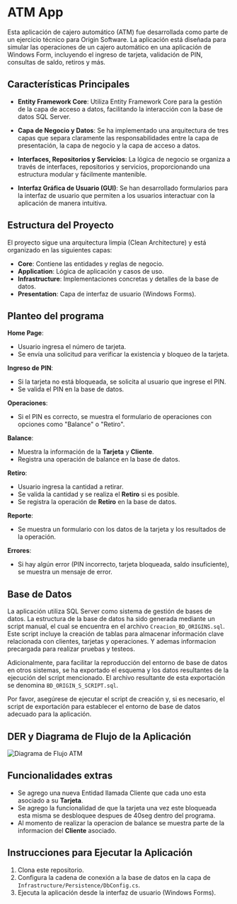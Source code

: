 # ATM App

Esta aplicación de cajero automático (ATM) fue desarrollada como parte de un ejercicio técnico para Origin Software. La aplicación está diseñada para simular las operaciones de un cajero automático en una aplicación de Windows Form, incluyendo el ingreso de tarjeta, validación de PIN, consultas de saldo, retiros y más.

## Características Principales

- **Entity Framework Core**: Utiliza Entity Framework Core para la gestión de la capa de acceso a datos, facilitando la interacción con la base de datos SQL Server.
  
- **Capa de Negocio y Datos**: Se ha implementado una arquitectura de tres capas que separa claramente las responsabilidades entre la capa de presentación, la capa de negocio y la capa de acceso a datos.

- **Interfaces, Repositorios y Servicios**: La lógica de negocio se organiza a través de interfaces, repositorios y servicios, proporcionando una estructura modular y fácilmente mantenible.

- **Interfaz Gráfica de Usuario (GUI)**: Se han desarrollado formularios para la interfaz de usuario que permiten a los usuarios interactuar con la aplicación de manera intuitiva.

## Estructura del Proyecto

El proyecto sigue una arquitectura limpia (Clean Architecture) y está organizado en las siguientes capas:

- **Core**: Contiene las entidades y reglas de negocio.
- **Application**: Lógica de aplicación y casos de uso.
- **Infrastructure**: Implementaciones concretas y detalles de la base de datos.
- **Presentation**: Capa de interfaz de usuario (Windows Forms).

## Planteo del programa

**Home Page**:
- Usuario ingresa el número de tarjeta.
- Se envía una solicitud para verificar la existencia y bloqueo de la tarjeta.

**Ingreso de PIN**:
- Si la tarjeta no está bloqueada, se solicita al usuario que ingrese el PIN.
- Se valida el PIN en la base de datos.

**Operaciones**:
- Si el PIN es correcto, se muestra el formulario de operaciones con opciones como "Balance" o "Retiro".

**Balance**:
- Muestra la información de la **Tarjeta** y **Cliente**.
- Registra una operación de balance en la base de datos.

**Retiro**:
- Usuario ingresa la cantidad a retirar.
- Se valida la cantidad y se realiza el **Retiro** si es posible.
- Se registra la operación de **Retiro** en la base de datos.

**Reporte**:
- Se muestra un formulario con los datos de la tarjeta y los resultados de la operación.

**Errores**:
- Si hay algún error (PIN incorrecto, tarjeta bloqueada, saldo insuficiente), se muestra un mensaje de error.

## Base de Datos

La aplicación utiliza SQL Server como sistema de gestión de bases de datos. La estructura de la base de datos ha sido generada mediante un script manual, el cual se encuentra en el archivo `Creacion_BD_ORIGINS.sql`. Este script incluye la creación de tablas para almacenar información clave relacionada con clientes, tarjetas y operaciones. Y ademas informacion precargada para realizar pruebas y testeos.

Adicionalmente, para facilitar la reproducción del entorno de base de datos en otros sistemas, se ha exportado el esquema y los datos resultantes de la ejecución del script mencionado. El archivo resultante de esta exportación se denomina `BD_ORIGIN_S_SCRIPT.sql`.

Por favor, asegúrese de ejecutar el script de creación y, si es necesario, el script de exportación para establecer el entorno de base de datos adecuado para la aplicación.

## DER y Diagrama de Flujo de la Aplicación

![Diagrama de Flujo ATM](https://github.com/chrisbeltignino/ChallengeTrainee_OriginS/assets/51706356/3539798f-2653-4c0c-9ffe-5f98e518071f)

## Funcionalidades extras

- Se agrego una nueva Entidad llamada Cliente que cada uno esta asociado a su **Tarjeta**.
- Se agrego la funcionalidad de que la tarjeta una vez este bloqueada esta misma se desbloquee despues de 40seg dentro del programa.
- Al momento de realizar la operacion de balance se muestra parte de la informacion del **Cliente** asociado.

## Instrucciones para Ejecutar la Aplicación

1. Clona este repositorio.
2. Configura la cadena de conexión a la base de datos en la capa de `Infrastructure/Persistence/DbConfig.cs`.
3. Ejecuta la aplicación desde la interfaz de usuario (Windows Forms).
